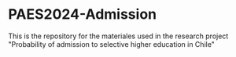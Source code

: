 # PAES2024-Admission
This is the repository for the materiales used in the research project "Probability of admission to selective higher education in Chile" 
